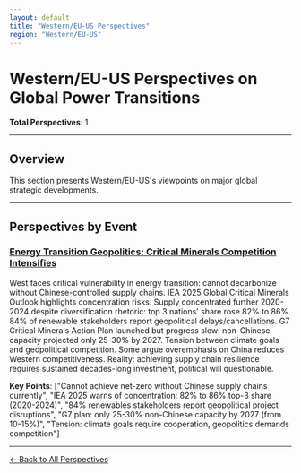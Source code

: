 ```yaml
---
layout: default
title: "Western/EU-US Perspectives"
region: "Western/EU-US"
---
```


# Western/EU-US Perspectives on Global Power Transitions

**Total Perspectives**: 1

---

## Overview

This section presents Western/EU-US's viewpoints on major global strategic developments.

---

## Perspectives by Event

### [Energy Transition Geopolitics: Critical Minerals Competition Intensifies](/events/energy-transition-geopolitics-critical-minerals-competition-intensifies)

West faces critical vulnerability in energy transition: cannot decarbonize without Chinese-controlled supply chains. IEA 2025 Global Critical Minerals Outlook highlights concentration risks. Supply concentrated further 2020-2024 despite diversification rhetoric: top 3 nations' share rose 82% to 86%. 84% of renewable stakeholders report geopolitical delays/cancellations. G7 Critical Minerals Action Plan launched but progress slow: non-Chinese capacity projected only 25-30% by 2027. Tension between climate goals and geopolitical competition. Some argue overemphasis on China reduces Western competitiveness. Reality: achieving supply chain resilience requires sustained decades-long investment, political will questionable.

**Key Points**: ["Cannot achieve net-zero without Chinese supply chains currently", "IEA 2025 warns of concentration: 82% to 86% top-3 share (2020-2024)", "84% renewables stakeholders report geopolitical project disruptions", "G7 plan: only 25-30% non-Chinese capacity by 2027 (from 10-15%)", "Tension: climate goals require cooperation, geopolitics demands competition"]

---



[← Back to All Perspectives](/perspectives/)
